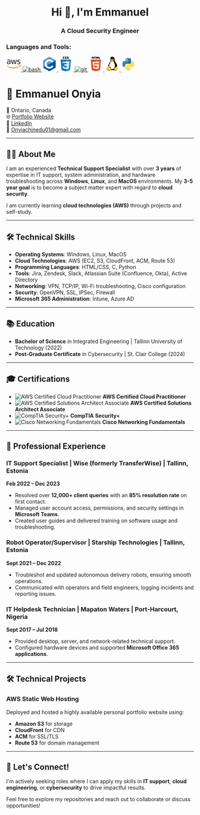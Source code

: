 <h1 align="center">Hi 👋, I'm Emmanuel</h1>
<h3 align="center">A Cloud Security Engineer</h3>

<h3 align="left">Languages and Tools:</h3>
<p align="left"> 
    <a href="https://aws.amazon.com" target="_blank" rel="noreferrer"> 
        <img src="https://raw.githubusercontent.com/devicons/devicon/master/icons/amazonwebservices/amazonwebservices-original-wordmark.svg" alt="aws" width="40" height="40"/> 
    </a> 
    <a href="https://www.gnu.org/software/bash/" target="_blank" rel="noreferrer"> 
        <img src="https://www.vectorlogo.zone/logos/gnu_bash/gnu_bash-icon.svg" alt="bash" width="40" height="40"/> 
    </a> 
    <a href="https://www.cprogramming.com/" target="_blank" rel="noreferrer"> 
        <img src="https://raw.githubusercontent.com/devicons/devicon/master/icons/c/c-original.svg" alt="c" width="40" height="40"/> 
    </a> 
    <a href="https://www.w3schools.com/css/" target="_blank" rel="noreferrer"> 
        <img src="https://raw.githubusercontent.com/devicons/devicon/master/icons/css3/css3-original-wordmark.svg" alt="css3" width="40" height="40"/> 
    </a> 
    <a href="https://git-scm.com/" target="_blank" rel="noreferrer"> 
        <img src="https://www.vectorlogo.zone/logos/git-scm/git-scm-icon.svg" alt="git" width="40" height="40"/> 
    </a> 
    <a href="https://www.w3.org/html/" target="_blank" rel="noreferrer"> 
        <img src="https://raw.githubusercontent.com/devicons/devicon/master/icons/html5/html5-original-wordmark.svg" alt="html5" width="40" height="40"/> 
    </a> 
    <a href="https://www.linux.org/" target="_blank" rel="noreferrer"> 
        <img src="https://raw.githubusercontent.com/devicons/devicon/master/icons/linux/linux-original.svg" alt="linux" width="40" height="40"/> 
    </a> 
    <a href="https://www.python.org" target="_blank" rel="noreferrer"> 
        <img src="https://raw.githubusercontent.com/devicons/devicon/master/icons/python/python-original.svg" alt="python" width="40" height="40"/> 
    </a> 
</p>

# 👋 Emmanuel Onyia

📍 Ontario, Canada  
🌐 [Portfolio Website](https://portfolio.emmanuelonyia.com)  
🔗 [LinkedIn](https://www.linkedin.com/in/emmanuelonyia01)  
📧 Onyiachinedu01@gmail.com  

---

## 👨‍💻 About Me

I am an experienced **Technical Support Specialist** with over **3 years** of expertise in IT support, system administration, and hardware troubleshooting across **Windows**, **Linux**, and **MacOS** environments. My **3-5 year goal** is to become a subject matter expert with regard to **cloud security**.

I am currently learning **cloud technologies (AWS)** through projects and self-study. 

---

## 🛠️ Technical Skills

- **Operating Systems**: Windows, Linux, MacOS  
- **Cloud Technologies**: AWS (EC2, S3, CloudFront, ACM, Route 53)  
- **Programming Languages**: HTML/CSS, C, Python  
- **Tools**: Jira, Zendesk, Slack, Atlassian Suite (Confluence, Okta), Active Directory  
- **Networking**: VPN, TCP/IP, Wi-Fi troubleshooting, Cisco configuration  
- **Security**: OpenVPN, SSL, IPSec, Firewall  
- **Microsoft 365 Administration**: Intune, Azure AD  

---

## 📚 Education

- **Bachelor of Science** in Integrated Engineering | Tallinn University of Technology (2022)  
- **Post-Graduate Certificate** in Cybersecurity | St. Clair College (2024)  

---

## 🎓 Certifications

- <img src="https://images.credly.com/size/100x100/images/00634f82-b07f-4bbd-a6bb-53de397fc3a6/image.png" alt="AWS Certified Cloud Practitioner" width="30" height="30"> **AWS Certified Cloud Practitioner**  
- <img src="https://images.credly.com/size/100x100/images/0e284c3f-5164-4b21-8660-0d84737941bc/image.png" alt="AWS Certified Solutions Architect Associate" width="30" height="30"> **AWS Certified Solutions Architect Associate**  
- <img src="https://images.credly.com/size/100x100/images/74790a75-8451-400a-8536-92d792c5184a/CompTIA_Security_2Bce.png" alt="CompTIA Security+" width="30" height="30"> **CompTIA Security+**  
- <img src="https://images.credly.com/images/5bdd6a39-3e03-4444-9510-ecff80c9ce79/image.png" alt="Cisco Networking Fundamentals" width="30" height="30"> **Cisco Networking Fundamentals**  

---

## 💼 Professional Experience

### IT Support Specialist | Wise (formerly TransferWise) | Tallinn, Estonia  
**Feb 2022 – Dec 2023**  
- Resolved over **12,000+ client queries** with an **85% resolution rate** on first contact.  
- Managed user account access, permissions, and security settings in **Microsoft Teams**.  
- Created user guides and delivered training on software usage and troubleshooting.  

### Robot Operator/Supervisor | Starship Technologies | Tallinn, Estonia  
**Sept 2021 – Dec 2022**  
- Troubleshot and updated autonomous delivery robots, ensuring smooth operations.  
- Communicated with operators and field engineers, logging incidents and reporting issues.  

### IT Helpdesk Technician | Mapaton Waters | Port-Harcourt, Nigeria  
**Sept 2017 – Jul 2018**  
- Provided desktop, server, and network-related technical support.  
- Configured hardware devices and supported **Microsoft Office 365 applications**.  

---

## 🛠️ Technical Projects

### **AWS Static Web Hosting**  
Deployed and hosted a highly available personal portfolio website using:  
- **Amazon S3** for storage  
- **CloudFront** for CDN  
- **ACM** for SSL/TLS  
- **Route 53** for domain management  

---

## 🤝 Let's Connect!

I'm actively seeking roles where I can apply my skills in **IT support**, **cloud engineering**, or **cybersecurity** to drive impactful results.  

Feel free to explore my repositories and reach out to collaborate or discuss opportunities!
